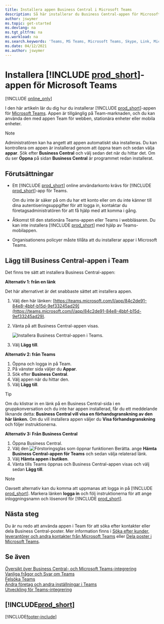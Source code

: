 ```yaml
---
title: Installera appen Business Central i Microsoft Teams
description: Så här installerar du Business Central-appen för Microsoft Teams.
author: jswymer
ms.topic: get-started
ms.devlang: na
ms.tgt_pltfrm: na
ms.workload: na
ms.search.keywords: 'Teams, MS Teams, Microsoft Teams, Skype, Link, Microsoft 365, collaborate, collaboration, teamwork'
ms.date: 04/12/2021
ms.author: jswymer
---
```


# Installera [!INCLUDE [prod_short](includes/prod_short.md)]-appen för Microsoft Teams

[!INCLUDE [online_only](includes/online_only.md)]

I den här artikeln lär du dig hur du installerar [!INCLUDE [prod_short](includes/prod_short.md)]-appen för [Microsoft Teams](https://www.microsoft.com/microsoft-teams/). Appen är tillgänglig på Team-marknaden, och du kan använda den med appen Team för webben, stationära enheter eller mobila enheter.

> [!NOTE]
> Administratören kan ha angett att appen automatiskt ska installeras. Du kan kontrollera om appen är installerad genom att öppna team och sedan välja **appar**. Sök efter **Business Central** och välj sedan det när du hittar det. Om du ser **Öppna** på sidan **Business Central** är programmet redan installerat.  

## Förutsättningar

- Ett [!INCLUDE [prod_short](includes/prod_short.md)] online användarkonto krävs för [!INCLUDE [prod_short](includes/prod_short.md)]-app för Teams.

    Om du inte är säker på om du har ett konto eller om du inte känner till dina autentiseringsuppgifter för att logga in, kontaktar du företagsadministratören för att få hjälp med att komma i gång.

- Åtkomst till den stationära Teams-appen eller Teams i webbläsaren. Du kan inte installera [!INCLUDE [prod_short](includes/prod_short.md)] med hjälp av Teams-mobilappen.

- Organisationens policyer måste tillåta att du installerar appar i Microsoft Teams.

## Lägg till Business Central-appen i Team

Det finns tre sätt att installera Business Central-appen:

**Alternativ 1: från en länk**

Det här alternativet är det snabbaste sättet att installera appen.

1. Välj den här länken: [https://teams.microsoft.com/l/app/84c2de91-84e8-4bbf-b15d-9ef33245ad29](https://teams.microsoft.com/l/app/84c2de91-84e8-4bbf-b15d-9ef33245ad29).

2. Vänta på att Business Central-appen visas.

    ![Installera Business Central-appen i Teams.](media/teams-install-app.png)

3. Välj **Lägg till**.

**Alternativ 2: från Teams**

1. Öppna och logga in på Team.
2. På vänster sida väljer du **Appar**.
3. Sök efter **Business Central**.
4. Välj appen när du hittar den.
5. Välj **Lägg till**.

> [!TIP]
> Om du klistrar in en länk på en Business Central-sida i en gruppkonversation och du inte har appen installerad, får du ett meddelande liknande detta: **Business Central vill visa en förhandsgranskning av den här länken.** Om du vill installera appen väljer du **Visa förhandsgranskning** och följer instruktionerna.

**Alternativ 3: Från Business Central**

1. Öppna Business Central.
2. Välj den ![Förstoringsglas som öppnar funktionen Berätta.](media/ui-search/search_small.png "Berätta för mig vad du vill göra") ange **Hämta Business Central-appen för Teams** och sedan välja relaterad länk.  
3. Välj **Hämta appen i butiken**.
4. Vänta tills Teams öppnas och Business Central-appen visas och välj sedan **Lägg till**.

> [!NOTE]
> Oavsett alternativ kan du komma att uppmanas att logga in på [!INCLUDE [prod_short](includes/prod_short.md)]. Markera länken **logga in** och följ instruktionerna för att ange inloggningsnamn och lösenord för [!INCLUDE [prod_short](includes/prod_short.md)].

## Nästa steg

Du är nu redo att använda appen i Team för att söka efter kontakter eller dela Business Central-poster. Mer information finns i [Söka efter kunder, leverantörer och andra kontakter från Microsoft Teams](across-search-contacts-teams.md) eller [Dela poster i Microsoft Teams](across-working-with-teams.md).

## Se även

[Översikt över Business Central- och Microsoft Teams-integrering](across-teams-overview.md)  
[Vanliga frågor och Svar om Teams](teams-faq.md)  
[Felsöka Teams](admin-teams-troubleshooting.md)  
[Ändra företag och andra inställningar i Teams](across-teams-settings.md)  
[Utveckling för Teams-integrering](/dynamics365/business-central/dev-itpro/developer/devenv-develop-for-teams)  


## [!INCLUDE[prod_short](includes/free_trial_md.md)]  


[!INCLUDE[footer-include](includes/footer-banner.md)]